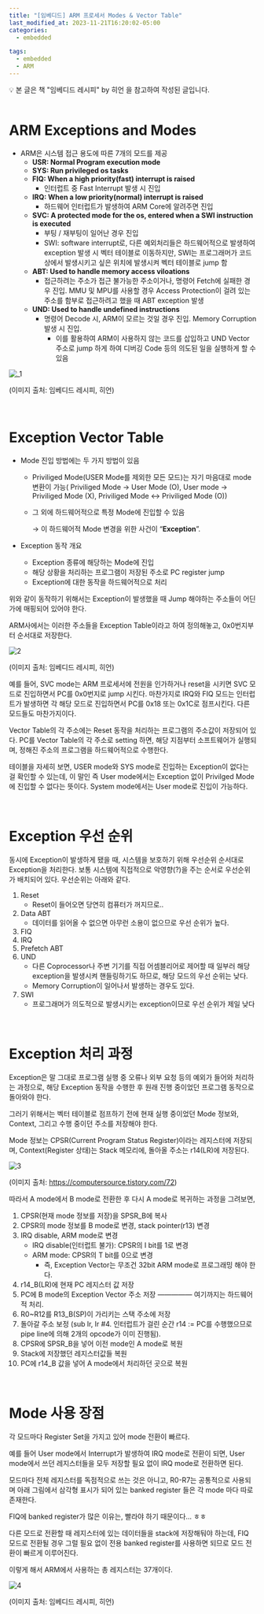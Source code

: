```yaml
---
title: "[임베디드] ARM 프로세서 Modes & Vector Table"
last_modified_at: 2023-11-21T16:20:02-05:00
categories:
  - embedded

tags:
  - embedded
  - ARM
---
```


<aside>
💡 본 글은 책 "임베디드 레시피" by 히언 을 참고하여 작성된 글입니다.

</aside>

<br>

# ARM Exceptions and Modes

- ARM은 시스템 접근 용도에 따른 7개의 모드를 제공
    - **USR: Normal Program execution mode**
    - **SYS: Run privileged os tasks**
    - **FIQ: When a high priority(fast) interrupt is raised**
        - 인터럽트 중 Fast Interrupt 발생 시 진입
    - **IRQ: When a low priority(normal) interrupt is raised**
        - 하드웨어 인터럽트가 발생하여 ARM Core에 알려주면 진입
    - **SVC: A protected mode for the os, entered when a SWI instruction is executed**
        - 부팅 / 재부팅이 일어난 경우 진입
        - SWI: software interrupt로, 다른 예외처리들은 하드웨어적으로 발생하여 exception 발생 시 벡터 테이블로 이동하지만, SWI는 프로그래머가 코드 상에서 발생시키고 싶은 위치에 발생시켜 벡터 테이블로 jump 함
    - **ABT: Used to handle memory access viloations**
        - 접근하려는 주소가 접근 불가능한 주소이거나, 명령어 Fetch에 실패한 경우 진입. MMU 및 MPU를 사용할 경우 Access Protection이 걸려 있는 주소를 함부로 접근하려고 했을 때 ABT exception 발생
    - **UND: Used to handle undefined instructions**
        - 명령어 Decode 시, ARM이 모르는 것일 경우 진입. Memory Corruption 발생 시 진입.
            - 이를 활용하여 ARM이 사용하지 않는 코드를 삽입하고 UND Vector 주소로 jump 하게 하여 디버깅 Code 등의 의도된 일을 실행하게 할 수 있음

![_1](https://github.com/Kimbongsik/Kimbongsik.github.io/assets/63995044/ca8bfc6b-9078-4117-a473-e0f1d96c6bdc)

(이미지 출처: 임베디드 레시피, 히언)


<br>

# Exception Vector Table

- Mode 진입 방법에는 두 가지 방법이 있음
    - Priviliged Mode(USER Mode를 제외한 모든 모드)는 자기 마음대로 mode 변환이 가능( Priviliged Mode → User Mode (O), User mode → Priviliged Mode (X), Priviliged Mode ↔ Priviliged Mode (O))
    - 그 외에 하드웨어적으로 특정 Mode에 진입할 수 있음
        
        → 이 하드웨어적 Mode 변경을 위한 사건이 “**Exception**”.
        

- Exception 동작 개요
    - Exception 종류에 해당하는 Mode에 진입
    - 해당 상황을 처리하는 프로그램이 저장된 주소로 PC register jump
    - Exception에 대한 동작을 하드웨어적으로 처리

위와 같이 동작하기 위해서는 Exception이 발생했을 때 Jump 해야하는 주소들이 어딘가에 매핑되어 있어야 한다.

ARM사에서는 이러한 주소들을 Exception Table이라고 하여 정의해놓고, 0x0번지부터 순서대로 저장한다. 

![2](https://github.com/Kimbongsik/Kimbongsik.github.io/assets/63995044/3659a25b-a4e5-4f83-af83-7ec1b73d8b2e)

(이미지 출처: 임베디드 레시피, 히언)

예를 들어, SVC mode는 ARM 프로세서에 전원을 인가하거나 reset을 시키면 SVC 모드로 진입하면서 PC를 0x0번지로 jump 시킨다. 마찬가지로 IRQ와 FIQ 모드는 인터럽트가 발생하면 각 해당 모드로 진입하면서 PC를 0x18 또는 0x1C로 점프시킨다. 다른 모드들도 마찬가지이다.

Vector Table의 각 주소에는 Reset 동작을 처리하는 프로그램의 주소값이 저장되어 있다. PC를 Vector Table의 각 주소로 setting 하면, 해당 지점부터 소프트웨어가 실행되며, 정해진 주소의 프로그램을 하드웨어적으로 수행한다.

테이블을 자세히 보면, USER mode와 SYS mode로 진입하는 Exception이 없다는 걸 확인할 수 있는데, 이 말인 즉 User mode에서는 Exception 없이 Privilged Mode에 진입할 수 없다는 뜻이다. System mode에서는 User mode로 진입이 가능하다. 

<br>

# Exception 우선 순위

동시에 Exception이 발생하게 됐을 때, 시스템을 보호하기 위해 우선순위 순서대로 Exception을 처리한다. 보통 시스템에 직접적으로 악영향(?)을 주는 순서로 우선순위가 배치되어 있다. 우선순위는 아래와 같다.

1. Reset
    - Reset이 들어오면 당연히 컴퓨터가 꺼지므로..
2. Data ABT
    - 데이터를 읽어올 수 없으면 아무런 소용이 없으므로 우선 순위가 높다.
3. FIQ
4. IRQ
5. Prefetch ABT
6. UND
    - 다른 Coprocessor나 주변 기기를 직접 어셈블리어로 제어할 때 일부러 해당 exception을 발생시켜 핸들링하기도 하므로, 해당 모드의 우선 순위는 낮다.
    - Memory Corruption이 일어나서 발생하는 경우도 있다.
7. SWI
    - 프로그래머가 의도적으로 발생시키는 exception이므로 우선 순위가 제일 낮다

<br>

# Exception 처리 과정

Exception은 말 그대로 프로그램 실행 중 오류나 외부 요청 등의 예외가 들어와 처리하는 과정으로, 해당 Exception 동작을 수행한 후 원래 진행 중이었던 프로그램 동작으로 돌아와야 한다.

그러기 위해서는 벡터 테이블로 점프하기 전에 현재 실행 중이었던 Mode 정보와, Context, 그리고 수행 중이던 주소를 저장해야 한다.

Mode 정보는 CPSR(Current Program Status Register)이라는 레지스터에 저장되며, Context(Register 상태)는 Stack 메모리에, 돌아올 주소는 r14(LR)에 저장된다.

![3](https://github.com/Kimbongsik/Kimbongsik.github.io/assets/63995044/e9cefe65-50fc-4697-b12a-f72cbf199260)

(이미지 출처: https://computersource.tistory.com/72)

따라서 A mode에서 B mode로 전환한 후 다시 A mode로 복귀하는 과정을 그려보면,

1. CPSR(현재 mode 정보를 저장)을 SPSR_B에 복사
2. CPSR의 mode 정보를 B mode로 변경, stack pointer(r13) 변경
3. IRQ disable, ARM mode로 변경
    - IRQ disable(인터럽트 불가): CPSR의 I bit를 1로 변경
    - ARM mode: CPSR의 T bit를 0으로 변경
        - 즉, Exception Vector는 무조건 32bit ARM mode로 프로그래밍 해야 한다.
4. r14_B(LR)에 현재 PC 레지스터 값 저장
5. PC에 B mode의 Exception Vector 주소 저장 ————— 여기까지는 하드웨어적 처리.
6. R0~R12를 R13_B(SP)이 가리키는 스택 주소에 저장 
7. 돌아갈 주소 보정 (sub lr, lr #4. 인터럽트가 걸린 순간 r14 := PC를 수행했으므로 pipe line에 의해 2개의 opcode가 이미 진행됨).
8. CPSR에 SPSR_B을 넣어 이전 mode인 A mode로 복원
9. Stack에 저장했던 레지스터값들 복원
10. PC에 r14_B 값을 넣어 A mode에서 처리하던 곳으로 복원

<br>

# Mode 사용 장점

각 모드마다 Register Set을 가지고 있어 mode 전환이 빠르다.

예를 들어 User mode에서 Interrupt가 발생하여 IRQ mode로 전환이 되면, User mode에서 쓰던 레지스터들을 모두 저장할 필요 없이 IRQ mode로 전환하면 된다.

모드마다 전체 레지스터를 독점적으로 쓰는 것은 아니고, R0-R7는 공통적으로 사용되며 아래 그림에서 삼각형 표시가 되어 있는 banked register 들은 각 mode 마다 따로 존재한다.

FIQ에 banked register가 많은 이유는, 빨라야 하기 때문이다… ㅎㅎ

다른 모드로 전환할 때 레지스터에 있는 데이터들을 stack에 저장해둬야 하는데, FIQ 모드로 전환될 경우 그럴 필요 없이 전용 banked register를 사용하면 되므로 모드 전환이 빠르게 이루어진다.

이렇게 해서 ARM에서 사용하는 총 레지스터는 37개이다.

![4](https://github.com/Kimbongsik/Kimbongsik.github.io/assets/63995044/6cd2d7ce-1b73-4741-8e2b-18b4105688e3)

(이미지 출처: 임베디드 레시피, 히언)
